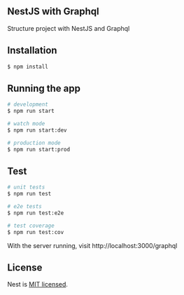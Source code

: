 ## NestJS with Graphql

Structure project with NestJS and Graphql

## Installation

```bash
$ npm install
```

## Running the app

```bash
# development
$ npm run start

# watch mode
$ npm run start:dev

# production mode
$ npm run start:prod
```

## Test

```bash
# unit tests
$ npm run test

# e2e tests
$ npm run test:e2e

# test coverage
$ npm run test:cov
```

With the server running, visit http://localhost:3000/graphql

## License

Nest is [MIT licensed](LICENSE).
